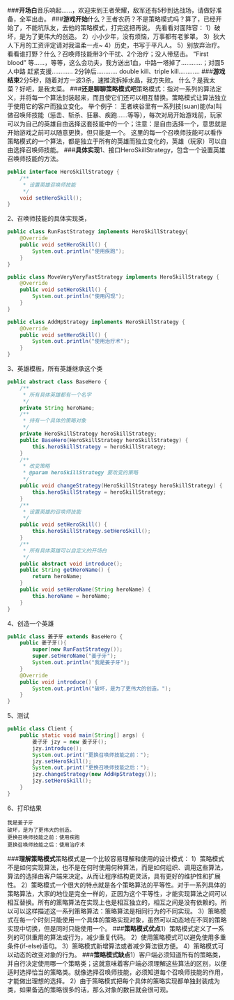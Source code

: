 ###**开场白**​
音乐响起……，欢迎来到王者荣耀，敌军还有5秒到达战场，请做好准备，全军出击。
###**游戏开始**​
什么？王者农药？不是策略模式吗？算了，已经开始了，不能坑队友，去他的策略模式，打完这把再说。
先看看对面阵容：
1）破坏，是为了更伟大的创造。
2）小小少年，没有烦恼，万事都有老爹罩。
3）狄大人下月的工资评定请对我温柔一点~ 
4）历史，书写于平凡人。
5）别放弃治疗。
看看谁打野？什么？召唤师技能带3个干扰、2个治疗；没人带惩击。
“First blood”
等……，等等，这么会功夫，我方送出1血，中路一塔掉了…………；对面5人中路
赶紧支援…………
2分钟后…………
double kill、triple kill…………
###**游戏结束**​
2分5秒，随着对方一波3杀，速推流拆掉水晶，我方失败。
什么？是我太菜？好吧，是我太菜。
###**还是聊聊策略模式吧**​
策略模式：指对一系列的算法定义，并将每一个算法封装起来，而且使它们还可以相互替换。策略模式让算法独立于使用它的客户而独立变化。
举个例子：
王者峡谷里有一系列技(suan)能(fa)叫做召唤师技能（惩击、斩杀、狂暴、疾跑……等等），每次对局开始游戏前，玩家可以为自己的英雄自由选择这套技能中的一个；注意：是自由选择一个，意思就是开始游戏之前可以随意更换，但只能是一个。
这里的每一个召唤师技能可以看作策略模式的一个算法，都是独立于所有的英雄而独立变化的，英雄（玩家）可以自由选择召唤师技能。
###**具体实现**​
1、接口HeroSkillStrategy，包含一个设置英雄召唤师技能的方法。
```java
public interface HeroSkillStrategy {
    /**
     * 设置英雄召唤师技能
     */
    void setHeroSkill();
}
```
2、召唤师技能的具体实现类，
```java
public class RunFastStrategy implements HeroSkillStrategy{
    @Override
    public void setHeroSkill() {
        System.out.println("使用疾跑");
    }
}
```
```java
public class MoveVeryVeryFastStrategy implements HeroSkillStrategy {
    @Override
    public void setHeroSkill() {
        System.out.println("使用闪现");
    }
}
```
```java
public class AddHpStrategy implements HeroSkillStrategy {
    @Override
    public void setHeroSkill() {
        System.out.println("使用治疗术");
    }
}
```
3、英雄模板，所有英雄继承这个类
```java
public abstract class BaseHero {
    /**
     * 所有具体英雄都有一个名字
     */
    private String heroName;
    /**
     * 持有一个具体的策略对象
     */
    private HeroSkillStrategy heroSkillStrategy;
    public BaseHero(HeroSkillStrategy heroSkillStrategy) {
        this.heroSkillStrategy = heroSkillStrategy;
    }
    /**
     * 改变策略
     * @param heroSkillStrategy 要改变的策略
     */
    public void changeStrategy(HeroSkillStrategy heroSkillStrategy) {
        this.heroSkillStrategy = heroSkillStrategy;
    }
    /**
     * 设置英雄的召唤师技能
     */
    public void setHeroSkill() {
        this.heroSkillStrategy.setHeroSkill();
    }
    /**
     * 所有具体英雄可以自定义的开场白
     */
    public abstract void introduce();
    public String getHeroName() {
        return heroName;
    }
    public void setHeroName(String heroName) {
        this.heroName = heroName;
    }
}
```
4、创造一个英雄
```java
public class 姜子牙 extends BaseHero {
    public 姜子牙(){
        super(new RunFastStrategy());
        super.setHeroName("姜子牙");
        System.out.println("我是姜子牙");
    }
    @Override
    public void introduce() {
        System.out.println("破坏，是为了更伟大的创造。");
    }
}
```
5、测试
```java
public class Client {
    public static void main(String[] args) {
        姜子牙 jzy = new 姜子牙();
        jzy.introduce();
        System.out.print("更换召唤师技能之前：");
        jzy.setHeroSkill();
        System.out.print("更换召唤师技能之后：");
        jzy.changeStrategy(new AddHpStrategy());
        jzy.setHeroSkill();
    }
}
```
6、打印结果
```
我是姜子牙
破坏，是为了更伟大的创造。
更换召唤师技能之前：使用疾跑
更换召唤师技能之后：使用治疗术
```
###**理解策略模式**​
策略模式是一个比较容易理解和使用的设计模式：
1）策略模式不是如何实现算法，也不是在何时使用何种算法，而是如何组织、调用这些算法，算法的选择由客户端来决定。从而让程序结构更灵活，具有更好的维护性和扩展性。
2）策略模式一个很大的特点就是各个策略算法的平等性。对于一系列具体的策略算法，大家的地位是完全一样的，正因为这个平等性，才能实现算法之间可以相互替换。所有的策略算法在实现上也是相互独立的，相互之间是没有依赖的。所以可以这样描述这一系列策略算法：策略算法是相同行为的不同实现。
3）策略模式在每一个时刻只能使用一个具体的策略实现对象，虽然可以动态地在不同的策略实现中切换，但是同时只能使用一个。
###**策略模式优点**​
1）策略模式定义了一系列的可供重用的算法或行为，减少重复代码。
2）使用策略模式可以避免使用多重条件(if-else)语句。
3）策略模式新增算法或者减少算法很方便。
4）策略模式可以动态的改变对象的行为。
###**策略模式缺点**​
1）客户端必须知道所有的策略类，并自行决定使用哪一个策略类；这就意味着客户端必须理解这些算法的区别，以便适时选择恰当的策略类。就像选择召唤师技能，必须知道每个召唤师技能的作用，才能做出理想的选择。
2）由于策略模式把每个具体的策略实现都单独封装成为类，如果备选的策略很多的话，那么对象的数目就会很可观。
